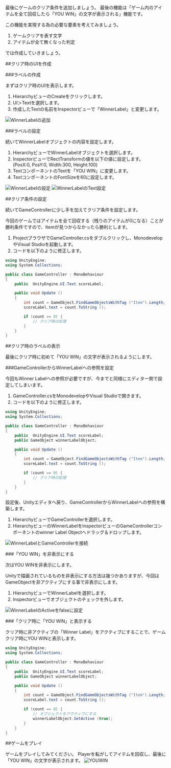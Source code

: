 最後にゲームのクリア条件を追加しましょう。
最後の機能は「ゲーム内のアイテムを全て回収したら「YOU WIN」の文字が表示される」機能です。

この機能を実現する為の必要な要素を考えてみましょう。

1.  ゲームクリアを表す文字
2.  アイテムが全て無くなった判定

では作成していきましょう。

##クリア時のUIを作成

###ラベルの作成

まずはクリア時のUIを表示します。

1.  HierarchyビューのCreateをクリックします。
2.  UI＞Textを選択します。
3.  作成したTextの名前をInspectorビューで「WinnerLabel」と変更します。

![WinnerLabelの追加](https://s3-ap-northeast-1.amazonaws.com/unity3d-com-jp-learn-tutorials/hazimetenounity/CreateWinnerLabel.png)

###ラベルの設定

続いてWinnerLabelオブジェクトの内容を設定します。

1.  HierarchyビューでWinnerLabelオブジェクトを選択します。
2.  InspectorビューでRectTransformの値を以下の値に設定します。  
(PosX:0, PosY:0, Width:300, Height:100)
3.  TextコンポーネントのTextを「YOU WIN」に変更します。
4.  TextコンポーネントのFontSizeを60に設定します。

![WinnerLabelの設定](https://s3-ap-northeast-1.amazonaws.com/unity3d-com-jp-learn-tutorials/hazimetenounity/WinnerLabelSetting.png)
![WinnerLabelのText設定](https://s3-ap-northeast-1.amazonaws.com/unity3d-com-jp-learn-tutorials/hazimetenounity/WinnerLabelTextSetting.png)

##クリア条件の設定

続いてGameControllerに少し手を加えてクリア条件を設定します。

今回のゲームではアイテムを全て回収する（残りのアイテムが0になる）ことが勝利条件ですので、Itemが見つからなかったら勝利とします。

1.  ProjectブラウザでGameController.csをダブルクリックし、MonodevelopやVisual Studioを起動します。
2.  コードを以下のように修正します。

```csharp
using UnityEngine;
using System.Collections;

public class GameController : MonoBehaviour
{
	public  UnityEngine.UI.Text scoreLabel;

	public void Update ()
	{
		int count = GameObject.FindGameObjectsWithTag ("Item").Length;
		scoreLabel.text = count.ToString ();

		if (count == 0) {
			// クリア時の処理
		}
	}
}
```

##クリア時のラベルの表示

最後にクリア時に初めて「YOU WIN」の文字が表示されるようにします。

###GameControllerからWinnerLabelへの参照を設定

今回もWinner Labelへの参照が必要ですが、今までと同様にエディター側で設定してしまいます。

1.  GameController.csをMonodevelopやVisual Studioで開きます。
2.  コードを以下のように修正します。

```csharp
using UnityEngine;
using System.Collections;

public class GameController : MonoBehaviour
{
	public  UnityEngine.UI.Text scoreLabel;
	public GameObject winnerLabelObject;

	public void Update ()
	{
		int count = GameObject.FindGameObjectsWithTag ("Item").Length;
		scoreLabel.text = count.ToString ();

		if (count == 0) {
			// クリア時の処理
		}
	}
}
```

設定後、Unityエディタへ戻り、GameControllerからWinnerLabelへの参照を構築します。

1.  HierarchyビューでGameControllerを選択します。
2.  HierarchyビューのWinnerLabelをInspectorビューのGameControllerコンポーネントのwinner Label Objectへドラッグ＆ドロップします。

![WinnerLabelとGameControllerを接続](https://s3-ap-northeast-1.amazonaws.com/unity3d-com-jp-learn-tutorials/hazimetenounity/ConnectWinnerLabelGameController.png)

###「YOU WIN」を非表示にする

次はYOU WINを非表示にします。

Unityで描画されているものを非表示にする方法は幾つかありますが、今回はGameObjectを非アクティブにする事で非表示にします。

1.  HierarchyビューでWinnerLabelを選択します。
2.  Inspectorビューでオブジェクトのチェックを外します。

![WinnerLabelのActiveをfalseに設定](https://s3-ap-northeast-1.amazonaws.com/unity3d-com-jp-learn-tutorials/hazimetenounity/WinnerLabelActiveIsfalse.png)

###「クリア時に「YOU WIN」と表示する

クリア時に非アクティブの「Winner Label」をアクティブにすることで、ゲームクリア時にYOU WINと表示します。

```csharp
using UnityEngine;
using System.Collections;

public class GameController : MonoBehaviour
{
	public  UnityEngine.UI.Text scoreLabel;
	public GameObject winnerLabelObject;

	public void Update ()
	{
		int count = GameObject.FindGameObjectsWithTag ("Item").Length;
		scoreLabel.text = count.ToString ();

		if (count == 0) {
			// オブジェクトをアクティブにする
			winnerLabelObject.SetActive (true);
		}
	}
}
```

##ゲームをプレイ

ゲームをプレイしてみてください。
Playerを転がしてアイテムを回収し、最後に「YOU WIN」の文字が表示されます。
![YOUWIN](https://s3-ap-northeast-1.amazonaws.com/unity3d-com-jp-learn-tutorials/hazimetenounity/YOUWIN.png)
